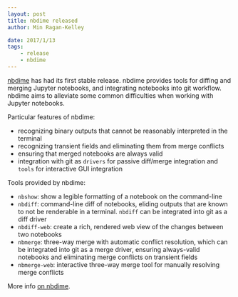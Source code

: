 ```yaml
---
layout: post
title: nbdime released
author: Min Ragan-Kelley

date: 2017/1/13
tags:
    - release
    - nbdime
---
```


[nbdime](https://nbdime.readthedocs.io) has had its first stable release.
nbdime provides tools for diffing and merging Jupyter notebooks,
and integrating notebooks into git workflow.
nbdime aims to alleviate some common difficulties when working with  Jupyter notebooks.

Particular features of nbdime:

- recognizing binary outputs that cannot be reasonably interpreted in the terminal
- recognizing transient fields and eliminating them from merge conflicts
- ensuring that merged notebooks are always valid
- integration with git as `drivers` for passive diff/merge integration and `tools` for interactive GUI integration

Tools provided by nbdime:

- `nbshow`: show a legible formatting of a notebook on the command-line
- `nbdiff`: command-line diff of notebooks, eliding outputs that are known to not be renderable in a terminal. `nbdiff` can be integrated into git as a diff driver
- `nbdiff-web`: create a rich, rendered web view of the changes between two notebooks
- `nbmerge`: three-way merge with automatic conflict resolution, which can be integrated into git as a merge driver, ensuring always-valid notebooks and eliminating merge conflicts on transient fields
- `nbmerge-web`: interactive three-way merge tool for manually resolving merge conflicts

More info [on nbdime](https://nbdime.readthedocs.io).
